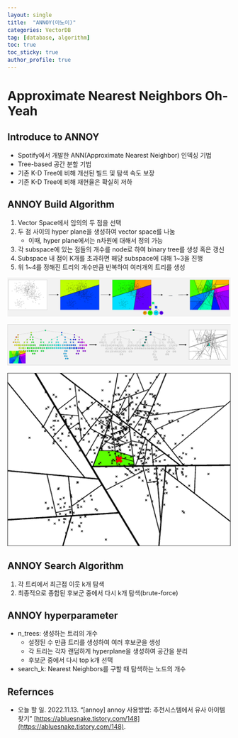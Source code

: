 ```yaml
---
layout: single
title:  "ANNOY(아노이)"
categories: VectorDB
tag: [database, algorithm]
toc: true
toc_sticky: true
author_profile: true
---
```


# Approximate Nearest Neighbors Oh-Yeah
## Introduce to ANNOY
- Spotify에서 개발한 ANN(Approximate Nearest Neighbor) 인덱싱 기법
- Tree-based 공간 분할 기법
- 기존 K-D Tree에 비해 개선된 빌드 및 탐색 속도 보장
- 기존 K-D Tree에 비해 재현율은 확실히 저하

## ANNOY Build Algorithm
1. Vector Space에서 임의의 두 점을 선택
2. 두 점 사이의 hyper plane을 생성하여 vector space를 나눔
    - 이때, hyper plane에서는 n차원에 대해서 정의 가능
3. 각 subspace에 있는 점들의 개수를 node로 하여 binary tree를 생성 혹은 갱신
4. Subspace 내 점이 K개를 초과하면 해당 subspace에 대해 1~3을 진행
5. 위 1~4를 정해진 트리의 개수만큼 반복하여 여러개의 트리를 생성
<p align="center">
    <img src="/images/2024-05-20-ANNOY/annoy_space1.png" width="768"/>
</p>
<p align="center">
    <img src="/images/2024-05-20-ANNOY/annoy_tree.png" width="768"/>
</p>
<p align="center">
    <img src="/images/2024-05-20-ANNOY/annoy_space2.gif" width = "640"/>
</p>

## ANNOY Search Algorithm
1. 각 트리에서 최근접 이웃 k개 탐색
2. 최종적으로 종합된 후보군 중에서 다시 k개 탐색(brute-force)

## ANNOY hyperparameter
- n_trees: 생성하는 트리의 개수
    - 설정된 수 만큼 트리를 생성하여 여러 후보군을 생성
    - 각 트리는 각자 랜덤하게 hyperplane을 생성하여 공간을 분리
    - 후보군 중에서 다시 top k개 선택
- search_k: Nearest Neighbors를 구할 때 탐색하는 노드의 개수

## Refernces
- 오늘 할 일. 2022.11.13. “[annoy] annoy 사용방법: 추천시스템에서 유사 아이템 찾기” [https://abluesnake.tistory.com/148](https://abluesnake.tistory.com/148).
